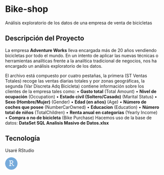 # Bike-shop
Análisis exploratorio de los datos de una empresa de venta de bicicletas

## Descripción del Proyecto
La empresa **Adventure Works** lleva encargada más de 20 años vendiendo bicicletas por todo el 
mundo. En un intento de aplicar las nuevas técnicas o herramientas analíticas frente a la analítica 
tradicional de negocios, nos ha encargado un análisis exploratorio de los datos.

El archivo está compuesto 
por cuatro pestañas, la primera (ST Ventas Totales) recoge las ventas diarias totales y por zonas 
geográficas, la segunda (Var Discreta Adq Bicicleta) contiene información sobre los clientes de la empresa 
tales como:
• **Gasto total** (Total Amount)
• **Nivel de ocupación** (Occupation)
• **Estado civil (Soltero/Casado)** (Marital Status)
• **Sexo (Hombre/Mujer)** (Gender)
• **Edad (en años)** (Age)
• **Número de coches que posee** (NumberCarOwned)
• **Educacion** (Education)
• **Número total de niños** (TotalChildren)
• **Renta anual en categorías** (Yearly Income)
• **Compra o no de bicicleta** (Bike Purchase)
Hacemos uso de la base de datos: **DataSet SQL Analisis Masivo de Datos.xlsx**

## Tecnología

Usaré RStudio

<a href="https://rstudio.com/" target="_blank" rel="noreferrer"> 
<img src="https://github.com/devicons/devicon/blob/master/icons/rstudio/rstudio-original.svg" alt="rstudio" width="40" height="40"/> 
</a> 
